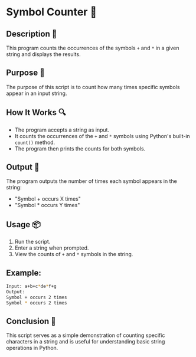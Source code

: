 # Symbol Counter 🔢

## Description 📝

This program counts the occurrences of the symbols `+` and `*` in a given string and displays the results.

## Purpose 🎯

The purpose of this script is to count how many times specific symbols appear in an input string.

## How It Works 🔍

-   The program accepts a string as input.
-   It counts the occurrences of the `+` and `*` symbols using Python's built-in `count()` method.
-   The program then prints the counts for both symbols.

## Output 📜

The program outputs the number of times each symbol appears in the string:

-   "Symbol + occurs X times"
-   "Symbol \* occurs Y times"

## Usage 📦

1. Run the script.
2. Enter a string when prompted.
3. View the counts of `+` and `*` symbols in the string.

## Example:

```bash
Input: a+b+c*de*f+g
Output:
Symbol + occurs 2 times
Symbol * occurs 2 times
```

## Conclusion 🚀

This script serves as a simple demonstration of counting specific characters in a string and is useful for understanding basic string operations in Python.

